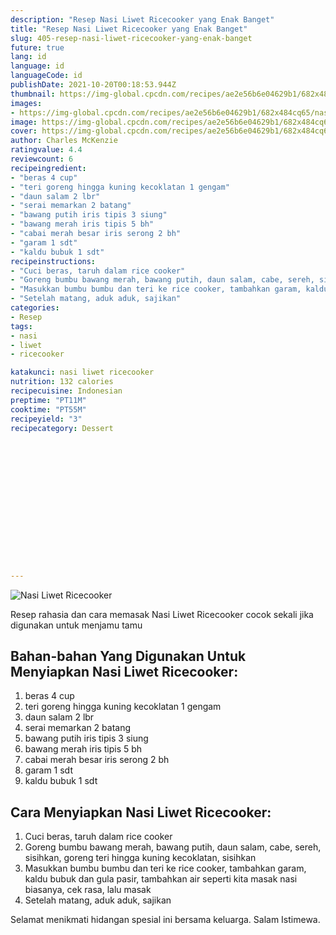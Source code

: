 ```yaml
---
description: "Resep Nasi Liwet Ricecooker yang Enak Banget"
title: "Resep Nasi Liwet Ricecooker yang Enak Banget"
slug: 405-resep-nasi-liwet-ricecooker-yang-enak-banget
future: true
lang: id
language: id
languageCode: id
publishDate: 2021-10-20T00:18:53.944Z 
thumbnail: https://img-global.cpcdn.com/recipes/ae2e56b6e04629b1/682x484cq65/nasi-liwet-ricecooker-foto-resep-utama.png
images:
- https://img-global.cpcdn.com/recipes/ae2e56b6e04629b1/682x484cq65/nasi-liwet-ricecooker-foto-resep-utama.png
image: https://img-global.cpcdn.com/recipes/ae2e56b6e04629b1/682x484cq65/nasi-liwet-ricecooker-foto-resep-utama.png
cover: https://img-global.cpcdn.com/recipes/ae2e56b6e04629b1/682x484cq65/nasi-liwet-ricecooker-foto-resep-utama.png
author: Charles McKenzie
ratingvalue: 4.4
reviewcount: 6
recipeingredient:
- "beras 4 cup"
- "teri goreng hingga kuning kecoklatan 1 gengam"
- "daun salam 2 lbr"
- "serai memarkan 2 batang"
- "bawang putih iris tipis 3 siung"
- "bawang merah iris tipis 5 bh"
- "cabai merah besar iris serong 2 bh"
- "garam 1 sdt"
- "kaldu bubuk 1 sdt"
recipeinstructions:
- "Cuci beras, taruh dalam rice cooker"
- "Goreng bumbu bawang merah, bawang putih, daun salam, cabe, sereh, sisihkan, goreng teri hingga kuning kecoklatan, sisihkan"
- "Masukkan bumbu bumbu dan teri ke rice cooker, tambahkan garam, kaldu bubuk dan gula pasir, tambahkan air seperti kita masak nasi biasanya, cek rasa, lalu masak"
- "Setelah matang, aduk aduk, sajikan"
categories:
- Resep
tags:
- nasi
- liwet
- ricecooker

katakunci: nasi liwet ricecooker 
nutrition: 132 calories
recipecuisine: Indonesian
preptime: "PT11M"
cooktime: "PT55M"
recipeyield: "3"
recipecategory: Dessert


     
    
    
    
    
    
    
    
    
    
    
      
    
---
```



![Nasi Liwet Ricecooker](https://img-global.cpcdn.com/recipes/ae2e56b6e04629b1/682x484cq65/nasi-liwet-ricecooker-foto-resep-utama.png)

Resep rahasia dan cara memasak  Nasi Liwet Ricecooker cocok sekali jika digunakan untuk menjamu tamu

<!--inarticleads1-->

## Bahan-bahan Yang Digunakan Untuk Menyiapkan Nasi Liwet Ricecooker:

1. beras 4 cup
1. teri goreng hingga kuning kecoklatan 1 gengam
1. daun salam 2 lbr
1. serai memarkan 2 batang
1. bawang putih iris tipis 3 siung
1. bawang merah iris tipis 5 bh
1. cabai merah besar iris serong 2 bh
1. garam 1 sdt
1. kaldu bubuk 1 sdt



<!--inarticleads2-->

## Cara Menyiapkan Nasi Liwet Ricecooker:

1. Cuci beras, taruh dalam rice cooker
1. Goreng bumbu bawang merah, bawang putih, daun salam, cabe, sereh, sisihkan, goreng teri hingga kuning kecoklatan, sisihkan
1. Masukkan bumbu bumbu dan teri ke rice cooker, tambahkan garam, kaldu bubuk dan gula pasir, tambahkan air seperti kita masak nasi biasanya, cek rasa, lalu masak
1. Setelah matang, aduk aduk, sajikan




Selamat menikmati hidangan spesial ini bersama keluarga. Salam Istimewa.
